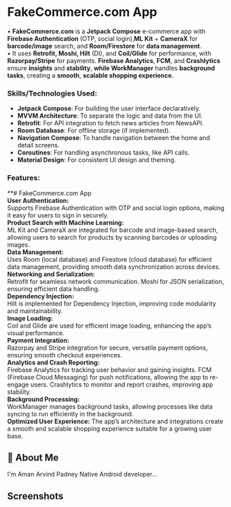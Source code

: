 
# FakeCommerce.com App
• **FakeCommerce.com** is a **Jetpack Compose** e-commerce app with **Firebase
Authentication** (OTP, social login),**ML Kit** + **CameraX** for **barcode/image** search, and
**Room/Firestore** for **data management**.\
• It uses **Retrofit, Moshi, Hilt** (DI), and **Coil/Glide** for performance, with **Razorpay/Stripe**
for payments. **Firebase Analytics**, **FCM**, and **Crashlytics** ensure **insights** and
**stability**, **while WorkManager** handles **background tasks**, creating a **smooth**, **scalable
shopping experience.**
### Skills/Technologies Used:
- **Jetpack Compose**: For building the user interface declaratively.
- **MVVM Architecture**: To separate the logic and data from the UI.
- **Retrofit**: For API integration to fetch news articles from NewsAPI.
- **Room Database**: For offline storage (if implemented).
- **Navigation Compose**: To handle navigation between the home and detail screens.
- **Coroutines**: For handling asynchronous tasks, like API calls.
- **Material Design**: For consistent UI design and theming.

### Features:
**# FakeCommerce.com App \
**User Authentication:**\
Supports Firebase Authentication with OTP and social login options, making it easy for users to sign in securely. \
**Product Search with Machine Learning:**\
 ML Kit and CameraX are integrated for barcode and image-based search, allowing users to search for products by scanning barcodes or uploading images. \
 **Data Management:** \
 Uses Room (local database) and Firestore (cloud database) for efficient data management, providing smooth data synchronization across devices. \
 **Networking and Serialization:** \
 Retrofit for seamless network communication. Moshi for JSON serialization, ensuring efficient data handling. \
 **Dependency Injection:** \
 Hilt is implemented for Dependency Injection, improving code modularity and maintainability. \
 **Image Loading:** \
 Coil and Glide are used for efficient image loading, enhancing the app’s visual performance. \
 **Payment Integration:** \
 Razorpay and Stripe integration for secure, versatile payment options, ensuring smooth checkout experiences. \
 **Analytics and Crash Reporting:** \
 Firebase Analytics for tracking user behavior and gaining insights. FCM (Firebase Cloud Messaging) for push notifications, allowing the app to re-engage users. Crashlytics to monitor and report crashes, improving app stability.\
  **Background Processing:**\
   WorkManager manages background tasks, allowing processes like data syncing to run efficiently in the background.\
 **Optimized User Experience:** The app’s architecture and integrations create a smooth and scalable shopping experience suitable for a growing user base.


## 🚀 About Me
I'm Aman Arvind Padney Native Android developer...


## Screenshots






